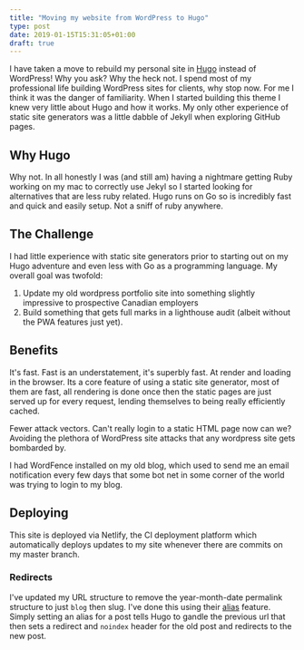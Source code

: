```yaml
---
title: "Moving my website from WordPress to Hugo"
type: post
date: 2019-01-15T15:31:05+01:00
draft: true
---
```


I have taken a move to rebuild my personal site in [Hugo](https://gohugo.io) instead of WordPress! Why you ask? Why the heck not. I spend most of my professional life building WordPress sites for clients, why stop now. For me I think it was the danger of familiarity. When I started building this theme I knew very little about Hugo and how it works. My only other experience of static site generators was a little dabble of Jekyll when exploring GitHub pages.

## Why Hugo

Why not. In all honestly I was (and still am) having a nightmare getting Ruby working on my mac to correctly use Jekyl so I started looking for alternatives that are less ruby related. Hugo runs on Go so is incredibly fast and quick and easily setup. Not a sniff of ruby anywhere.

## The Challenge

I had little experience with static site generators prior to starting out on my Hugo adventure and even less with Go as a programming language. My overall goal was twofold:

1. Update my old wordpress portfolio site into something slightly impressive to prospective Canadian employers
2. Build something that gets full marks in a lighthouse audit (albeit without the PWA features just yet). 

## Benefits

It's fast. Fast is an understatement, it's superbly fast. At render and loading in the browser. Its a core feature of using a static site generator, most of them are fast, all rendering is done once then the static pages are just served up for every request, lending themselves to being really efficiently cached.

Fewer attack vectors. Can't really login to a static HTML page now can we? Avoiding the plethora of WordPress site attacks that any wordpress site gets bombarded by. 

I had WordFence installed on my old blog, which used to send me an email notification every few days that some bot net in some corner of the world was trying to login to my blog.

## Deploying

This site is deployed via Netlify, the CI deployment platform which automatically deploys updates to my site whenever there are commits on my master branch.  

### Redirects

I've updated my URL structure to remove the year-month-date permalink structure to just `blog` then slug. I've done this using their [alias](https://gohugo.io/content-management/urls/#aliases) feature. Simply setting an alias for a post tells Hugo to gandle the previous url that then sets a redirect and `noindex` header for the old post and redirects to the new post.
